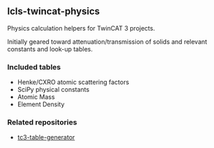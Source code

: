## lcls-twincat-physics

Physics calculation helpers for TwinCAT 3 projects.

Initially geared toward attenuation/transmission of solids and relevant
constants and look-up tables.

### Included tables

* Henke/CXRO atomic scattering factors
* SciPy physical constants
* Atomic Mass
* Element Density

### Related repositories

* [tc3-table-generator](https://github.com/pcdshub/tc3-table-generator)
